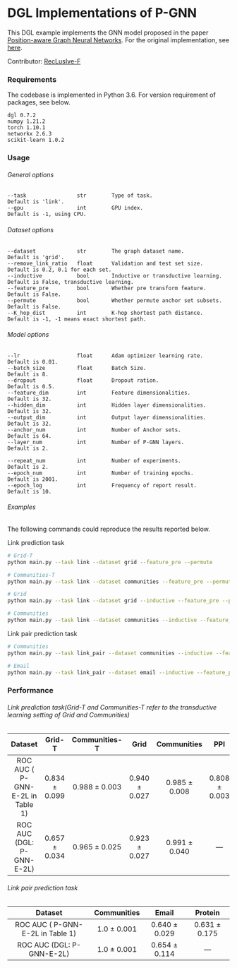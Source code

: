 # DGL Implementations of P-GNN

This DGL example implements the GNN model proposed in the paper [Position-aware Graph Neural Networks](http://proceedings.mlr.press/v97/you19b/you19b.pdf). For the original implementation, see [here](https://github.com/JiaxuanYou/P-GNN).

Contributor: [RecLusIve-F](https://github.com/RecLusIve-F)

### Requirements

The codebase is implemented in Python 3.6. For version requirement of packages, see below.

```
dgl 0.7.2
numpy 1.21.2
torch 1.10.1
networkx 2.6.3
scikit-learn 1.0.2
```

### Usage

###### General options

```
--task                str        Type of task.                           Default is 'link'.
--gpu                 int        GPU index.                              Default is -1, using CPU.
```

###### Dataset options

```
--dataset             str        The graph dataset name.                 Default is 'grid'.
--remove_link_ratio   float      Validation and test set size.           Default is 0.2, 0.1 for each set.
--inductive           bool       Inductive or transductive learning.     Default is False, transductive learning.
--feature_pre         bool       Whether pre transform feature.          Default is False.
--permute             bool       Whether permute anchor set subsets.     Default is False.
--K_hop_dist          int        K-hop shortest path distance.           Default is -1, -1 means exact shortest path.
```

###### Model options

```
--lr                  float      Adam optimizer learning rate.           Default is 0.01.
--batch_size          float      Batch Size.                             Default is 8.
--dropout             float      Dropout ration.                         Default is 0.5.
--feature_dim         int        Feature dimensionalities.               Default is 32.
--hidden_dim          int        Hidden layer dimensionalities.          Default is 32.
--output_dim          int        Output layer dimensionalities.          Default is 32.
--anchor_num          int        Number of Anchor sets.                  Default is 64.
--layer_num           int        Number of P-GNN layers.                 Default is 2.

--repeat_num          int        Number of experiments.                  Default is 2.
--epoch_num           int        Number of training epochs.              Default is 2001.
--epoch_log           int        Frequency of report result.             Default is 10.
```

###### Examples

The following commands could reproduce the results reported below.

Link prediction task

```bash
# Grid-T
python main.py --task link --dataset grid --feature_pre --permute

# Communities-T
python main.py --task link --dataset communities --feature_pre --permute

# Grid
python main.py --task link --dataset grid --inductive --feature_pre --permute

# Communities
python main.py --task link --dataset communities --inductive --feature_pre --permute
```

Link pair prediction task

```bash
# Communities
python main.py --task link_pair --dataset communities --inductive --feature_pre --permute

# Email
python main.py --task link_pair --dataset email --inductive --feature_pre --permute
```

### Performance

###### Link prediction task(Grid-T and Communities-T refer to the transductive learning setting of Grid and Communities)

|             Dataset              |    Grid-T     | Communities-T |     Grid      |  Communities  |      PPI      |
| :------------------------------: | :-----------: | :-----------: | :-----------: | :-----------: | :-----------: |
| ROC AUC ( P-GNN-E-2L in Table 1) | 0.834 ± 0.099 | 0.988 ± 0.003 | 0.940 ± 0.027 | 0.985 ± 0.008 | 0.808 ± 0.003 |
|    ROC AUC (DGL: P-GNN-E-2L)     | 0.657 ± 0.034 | 0.965 ± 0.025 | 0.923 ± 0.027 | 0.991 ± 0.040 |       —       |

###### Link pair prediction task

|             Dataset              | Communities |     Email     |    Protein    |
| :------------------------------: | :---------: | :-----------: | :-----------: |
| ROC AUC ( P-GNN-E-2L in Table 1) | 1.0 ± 0.001 | 0.640 ± 0.029 | 0.631 ± 0.175 |
|    ROC AUC (DGL: P-GNN-E-2L)     | 1.0 ± 0.001 | 0.654 ± 0.114 |       —       |
